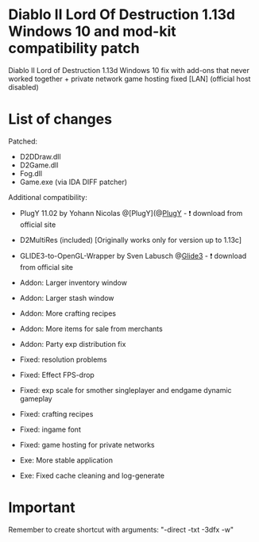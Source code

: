 # Diablo II Lord Of Destruction 1.13d Windows 10 and mod-kit compatibility patch
Diablo II Lord of Destruction 1.13d Windows 10 fix with add-ons that never worked together + private network game hosting fixed [LAN] (official host disabled)
# List of changes
Patched:
* D2DDraw.dll
* D2Game.dll
* Fog.dll
* Game.exe (via IDA DIFF patcher)


Additional compatibility:
* PlugY 11.02 by Yohann Nicolas @[PlugY](@[PlugY](https://web.archive.org/web/20240215000000*/plugy.free.fr) - :exclamation: download from official site
* D2MultiRes (included) [Originally works only for version up to 1.13c]
* GLIDE3-to-OpenGL-Wrapper by Sven Labusch @[Glide3](http://www.svenswrapper.de/english/) - :exclamation: download from official site

* Addon: Larger inventory window
* Addon: Larger stash window
* Addon: More crafting recipes
* Addon: More items for sale from merchants
* Addon: Party exp distribution fix
* Fixed: resolution problems
* Fixed: Effect FPS-drop
* Fixed: exp scale for smother singleplayer and endgame dynamic gameplay
* Fixed: crafting recipes
* Fixed: ingame font
* Fixed: game hosting for private networks
* Exe: More stable application
* Exe: Fixed cache cleaning and log-generate
# Important
Remember to create shortcut with arguments: "-direct -txt -3dfx -w"
